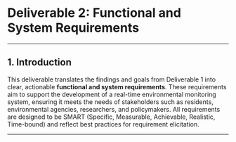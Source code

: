 # Deliverable 2: Functional and System Requirements

---

## 1. Introduction

This deliverable translates the findings and goals from Deliverable 1 into clear, actionable **functional and system requirements**. These requirements aim to support the development of a real-time environmental monitoring system, ensuring it meets the needs of stakeholders such as residents, environmental agencies, researchers, and policymakers. All requirements are designed to be SMART (Specific, Measurable, Achievable, Realistic, Time-bound) and reflect best practices for requirement elicitation.

---

